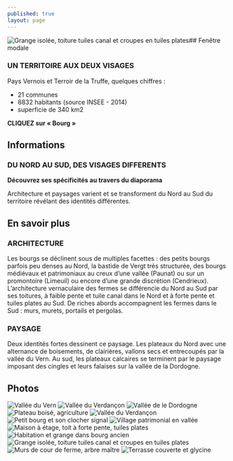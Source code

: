 ```yaml
---
published: true
layout: page
---
```


![Grange isolée, toiture tuiles canal et croupes en tuiles plates](/data/images/20/portrait/20_PORTRAIT_10.jpg)## Fenêtre modale

### UN TERRITOIRE AUX DEUX VISAGES

Pays Vernois et Terroir de la Truffe, quelques chiffres :

- 21 communes
- 8832 habitants (source INSEE - 2014)
- superficie de 340 km2 

**CLIQUEZ sur « Bourg »**

## Informations

### DU NORD AU SUD, DES VISAGES DIFFERENTS
**Découvrez ses spécificités au travers du diaporama**

Architecture et paysages varient et se transforment du Nord au Sud du territoire révélant des identités différentes.

## En savoir plus

### ARCHITECTURE
Les bourgs se déclinent sous de multiples facettes : des petits bourgs parfois peu denses au Nord, la bastide de Vergt très structurée, des bourgs médiévaux et patrimoniaux au creux d’une vallée (Paunat) ou sur un promontoire (Limeuil) ou encore d’une grande discrétion (Cendrieux). 
L’architecture vernaculaire des fermes se différencie du Nord au Sud par ses toitures, à faible pente et tuile canal dans le Nord et à forte pente et tuiles plates au Sud. De riches abords accompagnent les fermes dans le Sud : murs, murets, portails et pergolas.

### PAYSAGE
Deux identités fortes dessinent ce paysage. 
Les plateaux du Nord avec une alternance de boisements, de clairières, vallons secs et entrecoupés par la vallée du Vern.
Au sud, les plateaux calcaires se terminent par le paysage imposant des cingles et leurs falaises sur la vallée de la Dordogne.

## Photos
![Vallée du Vern](/data/images/20/portrait/20_PORTRAIT_01.jpg)
![Vallée du Verdançon](/data/images/20/portrait/20_PORTRAIT_02.jpg)
![Vallée de le Dordogne](/data/images/20/portrait/20_PORTRAIT_03.jpg)
![Plateau boisé, agriculture](/data/images/20/portrait/20_PORTRAIT_04.jpg)
![Vallée du Verdançon](/data/images/20/portrait/20_PORTRAIT_05.jpg)
![Petit bourg et son clocher signal](/data/images/20/portrait/20_PORTRAIT_06.jpg)
![Village patrimonial en vallée](/data/images/20/portrait/20_PORTRAIT_07.jpg)
![Maison à étage, toit à forte pente, tuiles plates](/data/images/20/portrait/20_PORTRAIT_08.jpg)
![Habitation et grange dans bourg ancien](/data/images/20/portrait/20_PORTRAIT_09.jpg)
![Grange isolée, toiture tuiles canal et croupes en tuiles plates](/data/images/20/portrait/20_PORTRAIT_10.jpg)
![Murs de cour de ferme, arbre maître](/data/images/20/portrait/20_PORTRAIT_11.jpg)
![Terrasse couverte et glycine](/data/images/20/portrait/20_PORTRAIT_12.jpg)
